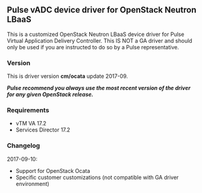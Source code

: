 ## Pulse vADC device driver for OpenStack Neutron LBaaS ##
This is a customized OpenStack Neutron LBaaS device driver for Pulse Virtual 
Application Delivery Controller. This IS NOT a GA driver and should only be
used if you are instructed to do so by a Pulse representative.

### Version ###
This is driver version **cm/ocata** update 2017-09.

***Pulse recommend you always use the most recent version of the driver for any
 given OpenStack release.***

### Requirements ###
* vTM VA 17.2
* Services Director 17.2

### Changelog ###

2017-09-10:
* Support for OpenStack Ocata
* Specific customer customizations (not compatible with GA driver environment)
